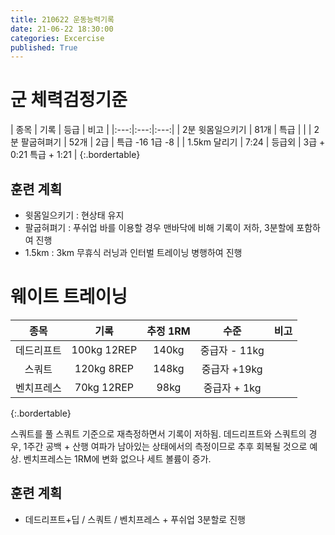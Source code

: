 ```yaml
---
title: 210622 운동능력기록
date: 21-06-22 18:30:00
categories: Excercise
published: True
---
```



# 군 체력검정기준

| 종목 | 기록 | 등급 | 비고 |
|:---:|:---:|:---:|
| 2분 윗몸일으키기 | 81개 | 특급 | |
| 2분 팔굽혀펴기 | 52개 | 2급 | 특급 -16 1급 -8 |
| 1.5km 달리기 | 7:24 | 등급외 | 3급 + 0:21 특급 + 1:21 |
{:.bordertable}

## 훈련 계획

- 윗몸일으키기 : 현상태 유지
- 팔굽혀펴기 : 푸쉬업 바를 이용할 경우 맨바닥에 비해 기록이 저하, 3분할에 포함하여 진행
- 1.5km : 3km 무휴식 러닝과 인터벌 트레이닝 병행하여 진행


# 웨이트 트레이닝

| 종목 | 기록 | 추정 1RM | 수준 | 비고 |
|:---:|:---:|:---:|:---:|:---:|
| 데드리프트 | 100kg 12REP | 140kg | 중급자 - 11kg | |
| 스쿼트 | 120kg 8REP | 148kg | 중급자 +19kg | |
| 벤치프레스 | 70kg 12REP | 98kg | 중급자 + 1kg | |
{:.bordertable}

스쿼트를 풀 스쿼트 기준으로 재측정하면서 기록이 저하됨. 데드리프트와 스쿼트의 경우, 1주간 공백 + 산행 여파가 남아있는 상태에서의 측정이므로 추후 회복될 것으로 예상. 벤치프레스는 1RM에 변화 없으나 세트 볼륨이 증가.

## 훈련 계획

- 데드리프트+딥 / 스쿼트 / 벤치프레스 + 푸쉬업 3분할로 진행

